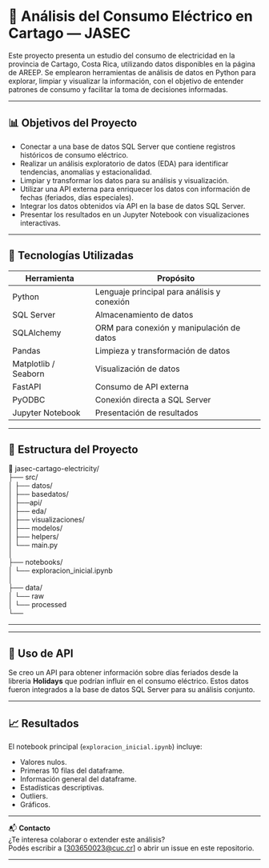 # 🔌 Análisis del Consumo Eléctrico en Cartago — JASEC

Este proyecto presenta un estudio del consumo de electricidad en la provincia de Cartago, Costa Rica, utilizando datos disponibles en la página de AREEP. Se emplearon herramientas de análisis de datos en Python para explorar, limpiar y visualizar la información, con el objetivo de entender patrones de consumo y facilitar la toma de decisiones informadas.

---

## 📊 Objetivos del Proyecto

- Conectar a una base de datos SQL Server que contiene registros históricos de consumo eléctrico.
- Realizar un análisis exploratorio de datos (EDA) para identificar tendencias, anomalías y estacionalidad.
- Limpiar y transformar los datos para su análisis y visualización.
- Utilizar una API externa para enriquecer los datos con información de fechas (feriados, días especiales).
- Integrar los datos obtenidos vía API en la base de datos SQL Server.
- Presentar los resultados en un Jupyter Notebook con visualizaciones interactivas.

---

## 🧰 Tecnologías Utilizadas

| Herramienta     | Propósito                                      |
|-----------------|------------------------------------------------|
| Python          | Lenguaje principal para análisis y conexión    |
| SQL Server      | Almacenamiento de datos                        |
| SQLAlchemy      | ORM para conexión y manipulación de datos      |
| Pandas          | Limpieza y transformación de datos             |
| Matplotlib / Seaborn | Visualización de datos                    |
| FastAPI         | Consumo de API externa                         |
| PyODBC          | Conexión directa a SQL Server                  |
| Jupyter Notebook| Presentación de resultados                     |

---

## 🧪 Estructura del Proyecto

📁 jasec-cartago-electricity/  
├── src/  
│  ├── datos/  
│  ├── basedatos/  
│  ├──api/  
│  ├── eda/  
│  ├── visualizaciones/  
│  ├── modelos/  
│  ├── helpers/  
│  └── main.py  
│  
├── notebooks/  
│  └── exploracion_inicial.ipynb  
│  
├── data/  
│    └── raw  
│    └── processed  
└── 

---

---

## 📅 Uso de API

Se creo un API para obtener información sobre días feriados desde la libreria **Holidays** que podrían influir en el consumo eléctrico. Estos datos fueron integrados a la base de datos SQL Server para su análisis conjunto.

---

## 📈 Resultados

El notebook principal (`exploracion_inicial.ipynb`) incluye:

- Valores nulos.
- Primeras 10 filas del dataframe.
- Información general del dataframe.
- Estadísticas descriptivas.
- Outliers.
- Gráficos.
  
---

📬 **Contacto**  
¿Te interesa colaborar o extender este análisis?  
Podés escribir a [303650023@cuc.cr] o abrir un issue en este repositorio.  

---
